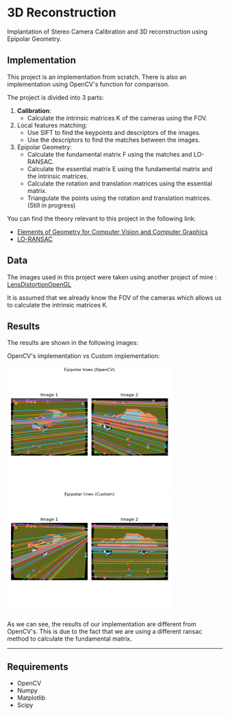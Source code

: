 # 3D Reconstruction

Implantation of Stereo Camera Calibration and 3D reconstruction using Epipolar Geometry.

## Implementation
This project is an implementation from scratch. There is also an implementation using OpenCV's function for comparison.

The project is divided into 3 parts:
1. **Calibration**: 
    - Calculate the intrinsic matrices K of the cameras using the FOV.
2. Local features matching:
    - Use SIFT to find the keypoints and descriptors of the images.
    - Use the descriptors to find the matches between the images.
3. Epipolar Geometry:
    - Calculate the fundamental matrix F using the matches and LO-RANSAC.
    - Calculate the essential matrix E using the fundamental matrix and the intrinsic matrices.
    - Calculate the rotation and translation matrices using the essential matrix.
    - Triangulate the points using the rotation and translation matrices. (Still in progress)

You can find the theory relevant to this project in the following link:
- [Elements of Geometry for Computer Vision and Computer Graphics](https://cw.fel.cvut.cz/wiki/_media/courses/gvg/pajdla-gvg-lecture-2021.pdf)
- [LO-RANSAC](http://cmp.felk.cvut.cz/software/LO-RANSAC/Lebeda-2012-Fixing_LORANSAC-BMVC.pdf)

## Data
The images used in this project were taken using another project of mine : [LensDistortionOpenGL](https://github.com/Vlhermitte/LensDistortionOpenGL)

It is assumed that we already know the FOV of the cameras which allows us to calculate the intrinsic matrices K.

## Results
The results are shown in the following images:

OpenCV's implementation vs Custom implementation:

<img src="Results/Epipolar%20lines%20(OpenCV).png" width="384">   <img src="Results/Epipolar%20lines%20(Custom).png" width="384">

As we can see, the results of our implementation are different from OpenCV's. 
This is due to the fact that we are using a different ransac method to calculate the fundamental matrix.


---
## Requirements
- OpenCV
- Numpy
- Matplotlib
- Scipy
